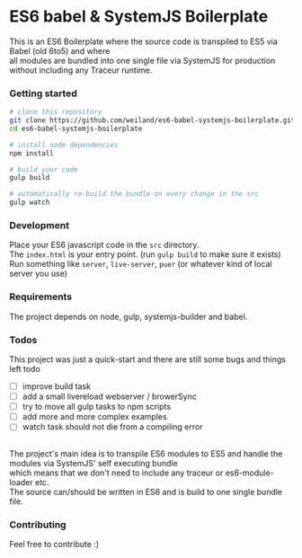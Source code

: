 # ES6 babel & SystemJS Boilerplate 

This is an ES6 Boilerplate where the source code is transpiled to ES5 via Babel (old 6to5) and where  
all modules are bundled into one single file via SystemJS for production without including any Traceur runtime.

### Getting started
```bash
# clone this repository
git clone https://github.com/weiland/es6-babel-systemjs-boilerplate.git
cd es6-babel-systemjs-boilerplate

# install node dependencies
npm install

# build your code
gulp build

# automatically re-build the bundle on every change in the src
gulp watch
```

### Development
Place your ES6 javascript code in the `src` directory.  
The `index.html` is your entry point. (run `gulp build` to make sure it exists)  
Run something like `server`, `live-server`, `puer` (or whatever kind of local server you use)  

### Requirements
The project depends on node, gulp, systemjs-builder and babel.  


### Todos
This project was just a quick-start and there are still some bugs and things left todo
- [ ] improve build task 
- [ ] add a small livereload webserver / browerSync
- [ ] try to move all gulp tasks to npm scripts
- [ ] add more and more complex examples
- [ ] watch task should not die from a compiling error

## 
The project's main idea is to transpile  ES6 modules to ES5 and handle the modules via SystemJS' self executing bundle  
which means that we don't need to include any traceur or es6-module-loader etc.  
The source can/should be written in ES6 and is build to one single bundle file.  


### Contributing
Feel free to contribute :)
